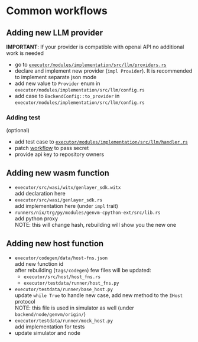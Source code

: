 # Common workflows

## Adding new LLM provider
**IMPORTANT**: If your provider is compatible with openai API no additional work is needed

- go to [`executor/modules/implementation/src/llm/providers.rs`](../../executor/modules/implementation/src/llm/providers.rs)
- declare and implement new provider (`impl Provider`). It is recommended to implement separate json mode
- add new value to `Provider` enum in `executor/modules/implementation/src/llm/config.rs`
- add case to `BackendConfig::to_provider` in `executor/modules/implementation/src/llm/config.rs`

### Adding test
(optional)

- add test case to [`executor/modules/implementation/src/llm/handler.rs`](../../executor/modules/implementation/src/llm/handler.rs)
- patch [workflow](../../.github/workflows/module-test-cargo.yaml) to pass secret
- provide api key to repository owners

## Adding new wasm function
- `executor/src/wasi/witx/genlayer_sdk.witx`<br>
    add declaration here
- `executor/src/wasi/genlayer_sdk.rs`<br>
    add implementation here (under `impl` trait)
- `runners/nix/trg/py/modules/genvm-cpython-ext/src/lib.rs`<br>
    add python proxy<br>
    NOTE: this will change hash, rebuilding will show you the new one

## Adding new host function

- `executor/codegen/data/host-fns.json`<br>
    add new function id<br>
    after rebuilding (`tags/codegen`) few files will be updated:
    - `executor/src/host/host_fns.rs`
    - `executor/testdata/runner/host_fns.py`
- `executor/testdata/runner/base_host.py`<br>
    update `while True` to handle new case, add new method to the `IHost` protocol<br>
    NOTE: this file is used in simulator as well (under `backend/node/genvm/origin/`)
- `executor/testdata/runner/mock_host.py`<br>
    add implementation for tests
- update simulator and node
